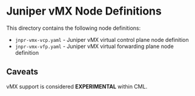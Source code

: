 # Juniper vMX Node Definitions

This directory contains the following node definitions:

* `jnpr-vmx-vcp.yaml` - Juniper vMX virtual control plane node definition
* `jnpr-vmx-vfp.yaml` - Juniper vMX virtual forwarding plane node definition

## Caveats

vMX support is considered **EXPERIMENTAL** within CML.
